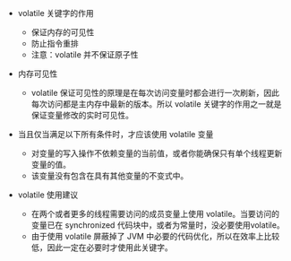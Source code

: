 - volatile 关键字的作用

  - 保证内存的可见性
  - 防止指令重排
  - 注意：volatile 并不保证原子性
- 内存可见性

  - volatile 保证可见性的原理是在每次访问变量时都会进行一次刷新，因此每次访问都是主内存中最新的版本。所以 volatile 关键字的作用之一就是保证变量修改的实时可见性。
- 当且仅当满足以下所有条件时，才应该使用 volatile 变量

  - 对变量的写入操作不依赖变量的当前值，或者你能确保只有单个线程更新变量的值。
  - 该变量没有包含在具有其他变量的不变式中。
- volatile 使用建议

  - 在两个或者更多的线程需要访问的成员变量上使用 volatile。当要访问的变量已在 synchronized 代码块中，或者为常量时，没必要使用volatile。
  - 由于使用 volatile 屏蔽掉了 JVM 中必要的代码优化，所以在效率上比较低，因此一定在必要时才使用此关键字。
